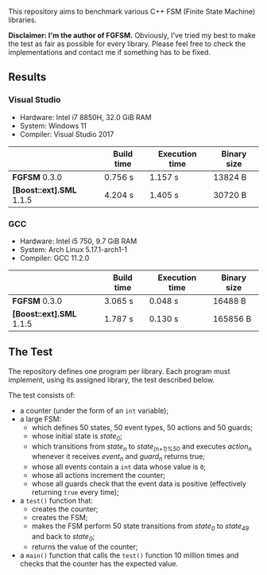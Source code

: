 This repository aims to benchmark various C++ FSM (Finite State Machine) libraries.

**Disclaimer: I'm the author of FGFSM.** Obviously, I've tried my best to make the test as fair as possible for every library. Please feel free to check the implementations and contact me if something has to be fixed.

## Results

### Visual Studio

* Hardware: Intel i7 8850H, 32.0 GiB RAM
* System: Windows 11
* Compiler: Visual Studio 2017

| | Build time | Execution time | Binary size
|--|--|--|--
| **FGFSM** 0.3.0 | 0.756 s | 1.157 s | 13824 B
| **[Boost::ext].SML** 1.1.5 | 4.204 s | 1.405 s | 30720 B

### GCC

* Hardware: Intel i5 750, 9.7 GiB RAM
* System: Arch Linux 5.17.1-arch1-1
* Compiler: GCC 11.2.0

| | Build time | Execution time | Binary size
|--|--|--|--
| **FGFSM** 0.3.0 | 3.065 s | 0.048 s | 16488 B
| **[Boost::ext].SML** 1.1.5 | 1.787 s | 0.130 s | 165856 B

## The Test

The repository defines one program per library. Each program must implement, using its assigned library, the test described below.

The test consists of:

* a counter (under the form of an `int` variable);
* a large FSM:
  * which defines 50 states, 50 event types, 50 actions and 50 guards;
  * whose initial state is *state<sub>0</sub>*;
  * which transitions from *state<sub>n</sub>* to *state<sub>(n+1)%50</sub>* and executes *action<sub>n</sub>* whenever it receives *event<sub>n</sub>* and *guard<sub>n</sub>* returns true;
  * whose all events contain a `int` data whose value is `0`;
  * whose all actions increment the counter;
  * whose all guards check that the event data is positive (effectively returning `true` every time);
* a `test()` function that:
  * creates the counter;
  * creates the FSM;
  * makes the FSM perform 50 state transitions from *state<sub>0</sub>* to *state<sub>49</sub>* and back to *state<sub>0</sub>*;
  * returns the value of the counter;
* a `main()` function that calls the `test()` function 10 million times and checks that the counter has the expected value.

